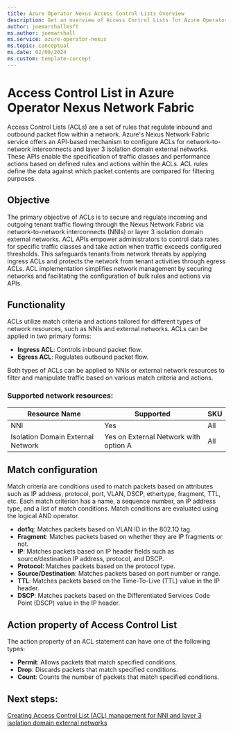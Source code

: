 ```yaml
---
title: Azure Operator Nexus Access Control Lists Overview
description: Get an overview of Access Control Lists for Azure Operator Nexus.
author: joemarshallmsft
ms.author: joemarshall
ms.service: azure-operator-nexus
ms.topic: conceptual
ms.date: 02/09/2024
ms.custom: template-concept
---
```


# Access Control List in Azure Operator Nexus Network Fabric

Access Control Lists (ACLs) are a set of rules that regulate inbound and outbound packet flow within a network. Azure's Nexus Network Fabric service offers an API-based mechanism to configure ACLs for network-to-network interconnects and layer 3 isolation domain external networks. These APIs enable the specification of traffic classes and performance actions based on defined rules and actions within the ACLs. ACL rules define the data against which packet contents are compared for filtering purposes.

## Objective

The primary objective of ACLs is to secure and regulate incoming and outgoing tenant traffic flowing through the Nexus Network Fabric via network-to-network interconnects (NNIs) or layer 3 isolation domain external networks. ACL APIs empower administrators to control data rates for specific traffic classes and take action when traffic exceeds configured thresholds. This safeguards tenants from network threats by applying ingress ACLs and protects the network from tenant activities through egress ACLs. ACL implementation simplifies network management by securing networks and facilitating the configuration of bulk rules and actions via APIs.

## Functionality

ACLs utilize match criteria and actions tailored for different types of network resources, such as NNIs and external networks. ACLs can be applied in two primary forms:

- **Ingress ACL**: Controls inbound packet flow.
- **Egress ACL**: Regulates outbound packet flow.

Both types of ACLs can be applied to NNIs or external network resources to filter and manipulate traffic based on various match criteria and actions.

### Supported network resources:

| Resource Name                  | Supported | SKU         |
|--------------------------------|-----------|-------------|
| NNI                            | Yes       | All         |
| Isolation Domain External Network | Yes on External Network with option A | All         |

## Match configuration

Match criteria are conditions used to match packets based on attributes such as IP address, protocol, port, VLAN, DSCP, ethertype, fragment, TTL, etc. Each match criterion has a name, a sequence number, an IP address type, and a list of match conditions. Match conditions are evaluated using the logical AND operator.

- **dot1q**: Matches packets based on VLAN ID in the 802.1Q tag.
- **Fragment**: Matches packets based on whether they are IP fragments or not.
- **IP**: Matches packets based on IP header fields such as source/destination IP address, protocol, and DSCP.
- **Protocol**: Matches packets based on the protocol type.
- **Source/Destination**: Matches packets based on port number or range.
- **TTL**: Matches packets based on the Time-To-Live (TTL) value in the IP header.
- **DSCP**: Matches packets based on the Differentiated Services Code Point (DSCP) value in the IP header.

## Action property of Access Control List

The action property of an ACL statement can have one of the following types:

- **Permit**: Allows packets that match specified conditions.
- **Drop**: Discards packets that match specified conditions.
- **Count**: Counts the number of packets that match specified conditions.

## Next steps:

[Creating Access Control List (ACL) management for NNI and layer 3 isolation domain external networks](howto-create-access-control-list-for-network-to-network-interconnects.md)

